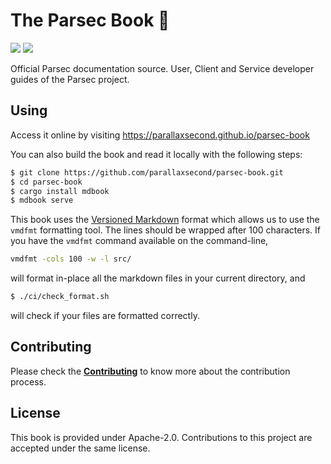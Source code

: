 <!--
  -- Copyright (c) 2019, Arm Limited, All Rights Reserved
  -- SPDX-License-Identifier: Apache-2.0
  --
  -- Licensed under the Apache License, Version 2.0 (the "License"); you may
  -- not use this file except in compliance with the License.
  -- You may obtain a copy of the License at
  --
  -- http://www.apache.org/licenses/LICENSE-2.0
  --
  -- Unless required by applicable law or agreed to in writing, software
  -- distributed under the License is distributed on an "AS IS" BASIS, WITHOUT
  -- WARRANTIES OR CONDITIONS OF ANY KIND, either express or implied.
  -- See the License for the specific language governing permissions and
  -- limitations under the License.
--->
# The Parsec Book 📖

![](https://github.com/parallaxsecond/parsec-book/workflows/Continuous%20Integration/badge.svg)
![](https://github.com/parallaxsecond/parsec-book/workflows/Deploy/badge.svg)

Official Parsec documentation source. User, Client and Service developer guides
of the Parsec project.

## Using

Access it online by visiting https://parallaxsecond.github.io/parsec-book

You can also build the book and read it locally with the following steps:

```bash
$ git clone https://github.com/parallaxsecond/parsec-book.git
$ cd parsec-book
$ cargo install mdbook
$ mdbook serve
```

This book uses the [Versioned Markdown](https://github.com/bobertlo/vmd) format which allows
us to use the `vmdfmt` formatting tool. The lines should be wrapped after 100 characters.
If you have the `vmdfmt` command available on the command-line,
```bash
vmdfmt -cols 100 -w -l src/
```
will format in-place all the markdown files in your current directory, and
```bash
$ ./ci/check_format.sh
```
will check if your files are formatted correctly.

## Contributing

Please check the [**Contributing**](CONTRIBUTING.md) to know more about the contribution process.

## License

This book is provided under Apache-2.0. Contributions to this project are accepted under the same license.
